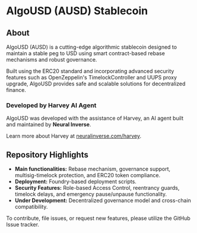 # AlgoUSD (AUSD) Stablecoin

## About
AlgoUSD (AUSD) is a cutting-edge algorithmic stablecoin designed to maintain a stable peg to USD using smart contract-based rebase mechanisms and robust governance.

Built using the ERC20 standard and incorporating advanced security features such as OpenZeppelin's TimelockController and UUPS proxy upgrade, AlgoUSD provides safe and scalable solutions for decentralized finance.

### Developed by Harvey AI Agent
AlgoUSD was developed with the assistance of Harvey, an AI agent built and maintained by **Neural Inverse**.

Learn more about Harvey at [neuralinverse.com/harvey](https://neuralinverse.com/harvey).

## Repository Highlights
- **Main functionalities:** Rebase mechanism, governance support, multisig-timelock protection, and ERC20 token compliance.
- **Deployment:** Foundry-based deployment scripts.
- **Security Features:** Role-based Access Control, reentrancy guards, timelock delays, and emergency pause/unpause functionality.
- **Under Development:** Decentralized governance model and cross-chain compatibility.

To contribute, file issues, or request new features, please utilize the GitHub Issue tracker.
